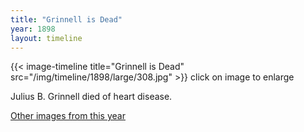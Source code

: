 ```yaml
---
title: "Grinnell is Dead"
year: 1898
layout: timeline
---
```


{{< image-timeline title="Grinnell is Dead" src="/img/timeline/1898/large/308.jpg" >}}
click on image to enlarge

Julius B. Grinnell died of heart disease.  

[Other images from this year](/historical/timeline/1898)